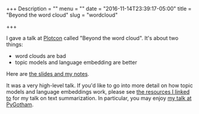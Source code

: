 +++
Description = ""
menu = ""
date = "2016-11-14T23:39:17-05:00"
title = "Beyond the word cloud"
slug = "wordcloud"

+++

I gave a talk at [Plotcon](https://plotcon.plot.ly/) called "Beyond the word
cloud". It's about two things:

 - word clouds are bad
 - topic models and language embedding are better

Here are [the slides and my notes](http://mike.place/talks/plotcon_2016/#p1).

It was a very high-level talk. If you'd like to go into more detail on how
topic models and language embeddings work, please see [the resources I linked
to](/2016/summarization/) for my talk on text summarization. In particular, you
may enjoy [my talk at PyGotham](https://youtu.be/y7XoypvQRhY).
